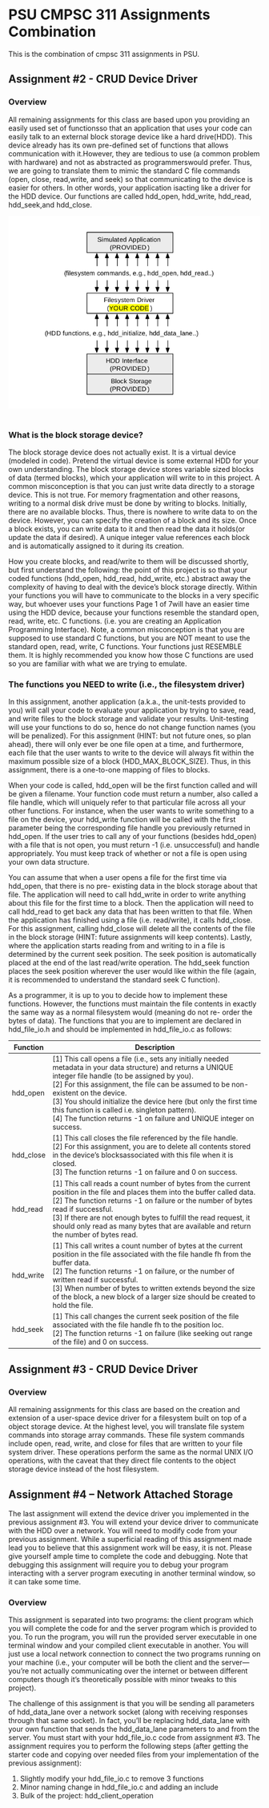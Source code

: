 # PSU CMPSC 311 Assignments Combination
This is the combination of cmpsc 311 assignments in PSU.

## Assignment #2 - CRUD Device Driver
### Overview
All remaining assignments for this class are based upon you providing an easily used set of functionsso that an application that uses your code can easily talk to an external block storage device like a hard drive(HDD). This device already has its own pre-defined set of functions that allows communication with it.However, they are tedious to use (a common problem with hardware) and not as abstracted as programmerswould prefer. Thus, we are going to translate them to mimic the standard C file commands (open, close, read,write, and seek) so that communicating to the device is easier for others. In other words, your application isacting like a driver for the HDD device. Our functions are called hdd_open, hdd_write, hdd_read, hdd_seek,and hdd_close.<br>
<div align=center><img src=https://github.com/Ca11me1ce/Image-Repo/blob/master/cmpsc311_images/QQ%E6%88%AA%E5%9B%BE20180611153731.png>
</div><br>


### What is the block storage device?
The block storage device does not actually exist. It is a virtual device (modeled in code). Pretend the virtual device is some external HDD for your own understanding. The block storage device stores variable sized blocks of data (termed blocks), which your application will write to in this project. A common misconception is that you can just write data directly to a storage device. This is not true. For memory fragmentation and other reasons, writing to a normal disk drive must be done by writing to blocks. Initially, there are no available blocks. Thus, there is nowhere to write data to on the device. However, you can specify the creation of a block and its size. Once a block exists, you can write data to it and then read the data it holds(or update the data if desired). A unique integer value references each block and is automatically assigned to it during its creation.

How you create blocks, and read/write to them will be discussed shortly, but first understand the following: the point of this project is so that your coded functions (hdd_open, hdd_read, hdd_write, etc.) abstract away the complexity of having to deal with the device’s block storage directly. Within your functions you will have to communicate to the blocks in a very specific way, but whoever uses your functions Page 1 of 7will have an easier time using the HDD device, because your functions resemble the standard open, read, write, etc. C functions. (i.e. you are creating an Application Programming Interface). Note, a common misconception is that you are supposed to use standard C functions, but you are NOT meant to use the standard open, read, write, C functions. Your functions just RESEMBLE them. It is highly recommended you know how those C functions are used so you are familiar with what we are trying to emulate.


### The functions you NEED to write (i.e., the filesystem driver)
In this assignment, another application (a.k.a., the unit-tests provided to you) will call your code to evaluate your application by trying to save, read, and write files to the block storage and validate your results. Unit-testing will use your functions to do so, hence do not change function names (you will be penalized). For this assignment (HINT: but not future ones, so plan ahead), there will only ever be one file open at a time, and furthermore, each file that the user wants to write to the device will always fit within the maximum possible size of a block (HDD_MAX_BLOCK_SIZE). Thus, in this assignment, there is a one-to-one mapping of files to blocks.

When your code is called, hdd_open will be the first function called and will be given a filename. Your function code must return a number, also called a file handle, which will uniquely refer to that particular file across all your other functions. For instance, when the user wants to write something to a file on the device, your hdd_write function will be called with the first parameter being the corresponding file handle you previously returned in hdd_open. If the user tries to call any of your functions (besides hdd_open) with a file that is not open, you must return -1 (i.e. unsuccessful) and handle appropriately. You must keep track of whether or not a file is open using your own data structure.

You can assume that when a user opens a file for the first time via hdd_open, that there is no pre- existing data in the block storage about that file. The application will need to call hdd_write in order to write anything about this file for the first time to a block. Then the application will need to call hdd_read to get back any data that has been written to that file. When the application has finished using a file (i.e. read/write), it calls hdd_close. For this assignment, calling hdd_close will delete all the contents of the file in the block storage (HINT: future assignments will keep contents). Lastly, where the application starts reading from and writing to in a file is determined by the current seek position. The seek position is automatically placed at the end of the last read/write operation. The hdd_seek function places the seek position wherever the user would like within the file (again, it is recommended to understand the standard seek C function).

As a programmer, it is up to you to decide how to implement these functions. However, the functions must maintain the file contents in exactly the same way as a normal filesystem would (meaning do not re- order the bytes of data). The functions that you are to implement are declared in hdd_file_io.h and should be implemented in hdd_file_io.c as follows:

|Function|Description|
|---|---
|hdd_open|[1] This call opens a file (i.e., sets any initially needed metadata in your data structure) and returns a UNIQUE integer file handle (to be assigned by you).<br>[2] For this assignment, the file can be assumed to be non-existent on the device.<br>[3] You should initialize the device here (but only the first time this function is called i.e. singleton pattern).<br>[4] The function returns -1 on failure and UNIQUE integer on success.|
|hdd_close|[1] This call closes the file referenced by the file handle.<br>[2] For this assignment, you are to delete all contents stored in the device’s blocksassociated with this file when it is closed.<br>[3] The function returns -1 on failure and 0 on success.|
|hdd_read|[1] This call reads a count number of bytes from the current position in the file and places them into the buffer called data.<br>[2] The function returns -1 on failure or the number of bytes read if successful.<br>[3] If there are not enough bytes to fulfill the read request, it should only read as many bytes that are available and return the number of bytes read.|
|hdd_write|[1] This call writes a count number of bytes at the current position in the file associated with the file handle fh from the buffer data.<br>[2] The function returns -1 on failure, or the number of written read if successful.<br>[3] When number of bytes to written extends beyond the size of the block, a new block of a larger size should be created to hold the file.|
|hdd_seek|[1] This call changes the current seek position of the file associated with the file handle fh to the position loc.<br>[2] The function returns -1 on failure (like seeking out range of the file) and 0 on success.|



## Assignment #3 - CRUD Device Driver
### Overview
All remaining assignments for this class are based on the creation and extension of a user-space device driver for a
filesystem built on top of a object storage device. At the highest level, you will translate file system commands into
storage array commands. These file system commands include open, read, write, and close for files that are written
to your file system driver. These operations perform the same as the normal UNIX I/O operations, with the caveat
that they direct file contents to the object storage device instead of the host filesystem.<br>

## Assignment #4 – Network Attached Storage
The last assignment will extend the device driver you implemented in the previous
assignment #3. You will extend your device driver to communicate with the HDD over a
network. You will need to modify code from your previous assignment. While a superficial
reading of this assignment made lead you to believe that this assignment work will be easy, it
is not. Please give yourself ample time to complete the code and debugging. Note that
debugging this assignment will require you to debug your program interacting with a server
program executing in another terminal window, so it can take some time.<br>

### Overview
This assignment is separated into two programs: the client program which you will
complete the code for and the server program which is provided to you. To run the program,
you will run the provided server executable in one terminal window and your compiled client
executable in another. You will just use a local network connection to connect the two
programs running on your machine (i.e., your computer will be both the client and the server—
you’re not actually communicating over the internet or between different computers though
it’s theoretically possible with minor tweaks to this project).<br>

The challenge of this assignment is that you will be sending all parameters of
hdd_data_lane over a network socket (along with receiving responses through that same
socket). In fact, you’ll be replacing hdd_data_lane with your own function that sends the
hdd_data_lane parameters to and from the server. You must start with your hdd_file_io.c
code from assignment #3. The assignment requires you to perform the following steps (after
getting the starter code and copying over needed files from your implementation of the
previous assignment):<br>

1. Slightly modify your hdd_file_io.c to remove 3 functions<br>
2. Minor naming change in hdd_file_io.c and adding an include<br>
3. Bulk of the project: hdd_client_operation<br>
